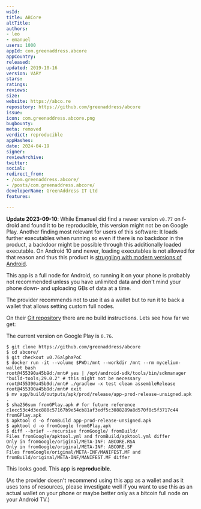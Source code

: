 ```yaml
---
wsId: 
title: ABCore
altTitle: 
authors:
- leo
- emanuel
users: 1000
appId: com.greenaddress.abcore
appCountry: 
released: 
updated: 2019-10-16
version: VARY
stars: 
ratings: 
reviews: 
size: 
website: https://abco.re
repository: https://github.com/greenaddress/abcore
issue: 
icon: com.greenaddress.abcore.png
bugbounty: 
meta: removed
verdict: reproducible
appHashes: 
date: 2024-04-19
signer: 
reviewArchive: 
twitter: 
social: 
redirect_from:
- /com.greenaddress.abcore/
- /posts/com.greenaddress.abcore/
developerName: GreenAddress IT Ltd
features: 

---
```


**Update 2023-09-10**: While Emanuel did find a newer version `v0.77` on
f-droid and found it to be reproducible, this version might not be on Google
Play. Another finding most relevant for users of this software: It loads further
executables when running so even if there is no backdoor in the product, a
backdoor might be possible through this additionally loaded executable. On
Android 10 and newer, loading executables is not allowed for that reason and
thus this product is
[struggling with modern versions of Android](https://github.com/greenaddress/abcore/issues/97).

This app is a full node for Android, so running it on your phone is probably
not recommended unless you have unlimited data and don't mind your phone
down- and uploading GBs of data at a time.

The provider recommends not to use it as a wallet but to run it to back a wallet
that allows setting custom full nodes.

On their [Git repository](https://github.com/greenaddress/abcore) there are no
build instructions. Lets see how far we get:

The current version on Google Play is `0.76`.

```
$ git clone https://github.com/greenaddress/abcore
$ cd abcore/
$ git checkout v0.76alphaPoC 
$ docker run -it --volume $PWD:/mnt --workdir /mnt --rm mycelium-wallet bash
root@455390a45b9d:/mnt# yes | /opt/android-sdk/tools/bin/sdkmanager "build-tools;29.0.2" # this might not be necessary
root@455390a45b9d:/mnt# ./gradlew -x test clean assembleRelease
root@455390a45b9d:/mnt# exit
$ mv app/build/outputs/apk/prod/release/app-prod-release-unsigned.apk .
$ sha256sum fromGPlay.apk # for future reference
c1ecc53c4d3ec880c57167b9e54cb81af3edf5c3088289a8d570f8c5f3717c44  fromGPlay.apk
$ apktool d -o fromBuild app-prod-release-unsigned.apk 
$ apktool d -o fromGoogle fromGPlay.apk 
$ diff --brief --recursive fromGoogle/ fromBuild/
Files fromGoogle/apktool.yml and fromBuild/apktool.yml differ
Only in fromGoogle/original/META-INF: ABCORE.RSA
Only in fromGoogle/original/META-INF: ABCORE.SF
Files fromGoogle/original/META-INF/MANIFEST.MF and fromBuild/original/META-INF/MANIFEST.MF differ
```

This looks good. This app is **reproducible**.

(As the provider doesn't recommend using this app as a wallet and as it uses
tons of resources, please investigate well if you want to use this as an actual
wallet on your phone or maybe better only as a bitcoin full node on your Android
TV.)
